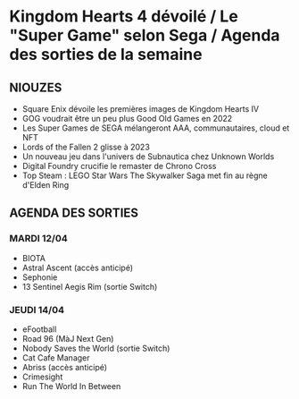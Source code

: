 # Kingdom Hearts 4 dévoilé / Le "Super Game" selon Sega / Agenda des sorties de la semaine

## NIOUZES

- Square Enix dévoile les premières images de Kingdom Hearts IV
- GOG voudrait être un peu plus Good Old Games en 2022
- Les Super Games de SEGA mélangeront AAA, communautaires, cloud et NFT
- Lords of the Fallen 2 glisse à 2023
- Un nouveau jeu dans l'univers de Subnautica chez Unknown Worlds
- Digital Foundry crucifie le remaster de Chrono Cross
- Top Steam : LEGO Star Wars The Skywalker Saga met fin au règne d'Elden Ring

## AGENDA DES SORTIES

### MARDI 12/04

- BIOTA 
- Astral Ascent (accès anticipé)
- Sephonie
- 13 Sentinel Aegis Rim (sortie Switch)

### JEUDI 14/04

- eFootball
- Road 96 (MàJ Next Gen)
- Nobody Saves the World (sortie Switch)
- Cat Cafe Manager
- Abriss (accès anticipé)
- Crimesight
- Run The World In Between
